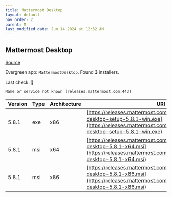 ```yaml
---
title: Mattermost Desktop
layout: default
nav_order: 2
parent: M
last_modified_date: Jun 14 2024 at 12:32 AM
---
```


## Mattermost Desktop

[Source](https://github.com/mattermost/desktop)

Evergreen app: `MattermostDesktop`. Found **3** installers.

Last check: 🔴
```
Name or service not known (releases.mattermost.com:443)
```

| Version | Type | Architecture | URI                                                                                                                                                                          |
| ------- | ---- | ------------ | ---------------------------------------------------------------------------------------------------------------------------------------------------------------------------- |
| 5.8.1   | exe  | x86          | [https://releases.mattermost.com/desktop/5.8.1/mattermost-desktop-setup-5.8.1-win.exe](https://releases.mattermost.com/desktop/5.8.1/mattermost-desktop-setup-5.8.1-win.exe) |
| 5.8.1   | msi  | x64          | [https://releases.mattermost.com/desktop/5.8.1/mattermost-desktop-5.8.1-x64.msi](https://releases.mattermost.com/desktop/5.8.1/mattermost-desktop-5.8.1-x64.msi)             |
| 5.8.1   | msi  | x86          | [https://releases.mattermost.com/desktop/5.8.1/mattermost-desktop-5.8.1-x86.msi](https://releases.mattermost.com/desktop/5.8.1/mattermost-desktop-5.8.1-x86.msi)             |

